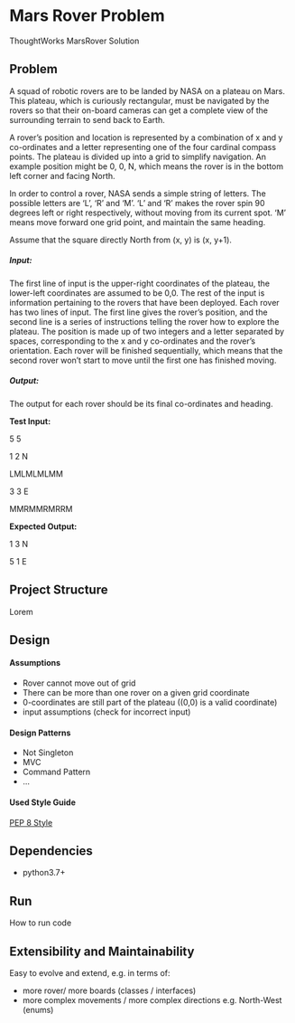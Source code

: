 # Mars Rover Problem
ThoughtWorks MarsRover Solution

## Problem

A squad of robotic rovers are to be landed by NASA on a plateau on Mars. This plateau, which is curiously rectangular, must be navigated by the rovers so that their on-board cameras can get a complete view of the surrounding terrain to send back to Earth.

A rover’s position and location is represented by a combination of x and y co-ordinates and a letter representing one of the four cardinal compass points. The plateau is divided up into a grid to simplify navigation. An example position might be 0, 0, N, which means the rover is in the bottom left corner and facing North.

In order to control a rover, NASA sends a simple string of letters. The possible letters are ‘L’, ‘R’ and ‘M’. ‘L’ and ‘R’ makes the rover spin 90 degrees left or right respectively, without moving from its current spot. ‘M’ means move forward one grid point, and maintain the same heading.

Assume that the square directly North from (x, y) is (x, y+1).

##### Input:
The first line of input is the upper-right coordinates of the plateau, the lower-left coordinates are assumed to be 0,0.
The rest of the input is information pertaining to the rovers that have been deployed. Each rover has two lines of input. The first line gives the rover’s position, and the second line is a series of instructions telling the rover how to explore the plateau.
The position is made up of two integers and a letter separated by spaces, corresponding to the x and y co-ordinates and the rover’s orientation.
Each rover will be finished sequentially, which means that the second rover won’t start to move until the first one has finished moving.

##### Output:
The output for each rover should be its final co-ordinates and heading.


**Test Input:**

5 5

1 2 N

LMLMLMLMM

3 3 E

MMRMMRMRRM

**Expected Output:**

1 3 N

5 1 E

## Project Structure 
Lorem
 
## Design

#### Assumptions
* Rover cannot move out of grid
* There can be more than one rover on a given grid coordinate
* 0-coordinates are still part of the plateau ((0,0) is a valid coordinate)
* input assumptions (check for incorrect input)


#### Design Patterns
* Not Singleton
* MVC
* Command Pattern
* ...

#### Used Style Guide
[PEP 8 Style](https://www.python.org/dev/peps/pep-0008/)


## Dependencies
* python3.7+

## Run
How to run code

## Extensibility and Maintainability
Easy to evolve and extend, e.g. in terms of: 
* more rover/ more boards (classes / interfaces)
* more complex movements / more complex directions e.g. North-West (enums)


